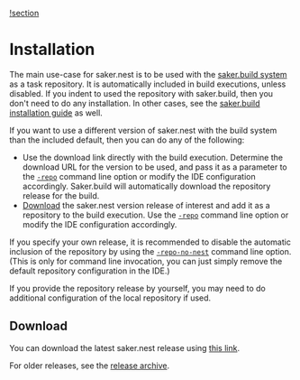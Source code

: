 [!section](releasearchive.md)

# Installation

The main use-case for saker.nest is to be used with the [saker.build system](root:/saker.build/index.html) as a task repository. It is automatically included in build executions, unless disabled. If you indent to used the repository with saker.build, then you don't need to do any installation. In other cases, see the [saker.build installation guide](root:/saker.build/doc/installation.html) as well.

If you want to use a different version of saker.nest with the build system than the included default, then you can do any of the following:

* Use the download link directly with the build execution. Determine the download URL for the version to be used, and pass it as a parameter to the [`-repo`](root:/saker.build/doc/guide/cmdlineref/build.html#-repository) command line option or modify the IDE configuration accordingly. Saker.build will automatically download the repository release for the build.
* [Download](https://api.nest.saker.build/bundle/download/saker.nest-v#MACRO_VERSION_SAKER_NEST) the saker.nest version release of interest and add it as a repository to the build execution. Use the [`-repo`](root:/saker.build/doc/guide/cmdlineref/build.html#-repository) command line option or modify the IDE configuration accordingly.

If you specify your own release, it is recommended to disable the automatic inclusion of the repository by using the [`-repo-no-nest`](root:/saker.build/doc/guide/cmdlineref/build.html#-repository-no-nest) command line option. (This is only for command line invocation, you can just simply remove the default repository configuration in the IDE.)

If you provide the repository release by yourself, you may need to do additional configuration of the local repository if used.

## Download

You can download the latest saker.nest release using [this link](https://api.nest.saker.build/bundle/download/saker.nest-v#MACRO_VERSION_SAKER_NEST).

For older releases, see the [release archive](releasearchive.md).
